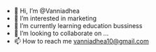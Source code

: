 - 👋 Hi, I’m @Vanniadhea
- 👀 I’m interested in marketing
- 🌱 I’m currently learning education bussiness
- 💞️ I’m looking to collaborate on ...
- 📫 How to reach me vanniadhea10@gmail.com

<!---
Vanniadhea/Vanniadhea is a ✨ special ✨ repository because its `README.md` (this file) appears on your GitHub profile.
You can click the Preview link to take a look at your changes.
--->

